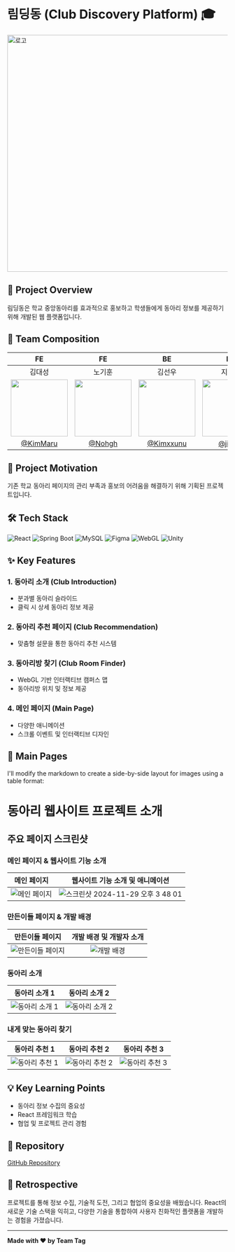 # 림딩동 (Club Discovery Platform) 🎓
<img width="541" alt="로고" src="https://github.com/user-attachments/assets/8e9826e2-40d2-4122-8c97-0b4e23f82b47">

## 🌟 Project Overview

림딩동은 학교 중앙동아리를 효과적으로 홍보하고 학생들에게 동아리 정보를 제공하기 위해 개발된 웹 플랫폼입니다.

## 👥 Team Composition

| FE | FE | BE | BE | GAME | 
| :---: | :---: | :---: | :---: | :---: |
| 김대성 | 노기훈 | 김선우 | 지우림 | 최예찬 |
|  <img width="130px" src="https://avatars.githubusercontent.com/u/131854855?v=4" /> |  <img width="130px" src="https://avatars.githubusercontent.com/u/66203019?v=4" />  | <img width="130px" src="https://avatars.githubusercontent.com/u/114386406?v=4" />  |  <img width="130px" src="https://avatars.githubusercontent.com/u/78469127?v=4" /> | <img width="130px" src="https://avatars.githubusercontent.com/u/75158889?v=4" /> | 
| [@KimMaru](https://github.com/Kimxxunu) | [@Nohgh](https://github.com/Nohgh) | [@Kimxxunu](https://github.com/Kimxxunu) | [@jiurim](https://github.com/jiurim) | [@Yechan Choi](https://github.com/Mellow1213) | 


## 🎯 Project Motivation

기존 학교 동아리 페이지의 관리 부족과 홍보의 어려움을 해결하기 위해 기획된 프로젝트입니다.

## 🛠 Tech Stack

![React](https://img.shields.io/badge/React-61DAFB?style=for-the-badge&logo=react&logoColor=black)
![Spring Boot](https://img.shields.io/badge/Spring%20Boot-6DB33F?style=for-the-badge&logo=spring-boot&logoColor=white)
![MySQL](https://img.shields.io/badge/MySQL-4479A1?style=for-the-badge&logo=mysql&logoColor=white)
![Figma](https://img.shields.io/badge/Figma-F24E1E?style=for-the-badge&logo=figma&logoColor=white)
![WebGL](https://img.shields.io/badge/WebGL-990000?style=for-the-badge&logo=webgl&logoColor=white)
![Unity](https://img.shields.io/badge/Unity-000000?style=for-the-badge&logo=unity&logoColor=white)

## ✨ Key Features

### 1. 동아리 소개 (Club Introduction)
- 분과별 동아리 슬라이드
- 클릭 시 상세 동아리 정보 제공

### 2. 동아리 추천 페이지 (Club Recommendation)
- 맞춤형 설문을 통한 동아리 추천 시스템

### 3. 동아리방 찾기 (Club Room Finder)
- WebGL 기반 인터랙티브 캠퍼스 맵
- 동아리방 위치 및 정보 제공

### 4. 메인 페이지 (Main Page)
- 다양한 애니메이션
- 스크롤 이벤트 및 인터랙티브 디자인

## 🎨 Main Pages

I'll modify the markdown to create a side-by-side layout for images using a table format:

# 동아리 웹사이트 프로젝트 소개

## 주요 페이지 스크린샷

### 메인 페이지 & 웹사이트 기능 소개
| 메인 페이지 | 웹사이트 기능 소개 및 애니메이션 |
| :---: | :---: |
| ![메인 페이지](https://github.com/user-attachments/assets/b98559df-7aa1-4b73-bcfc-056189c021e8) | ![스크린샷 2024-11-29 오후 3 48 01](https://github.com/user-attachments/assets/ed14f2e6-440a-4e05-a2fa-7297fb910013)


### 만든이들 페이지 & 개발 배경
| 만든이들 페이지 | 개발 배경 및 개발자 소개 |
| :---: | :---: |
| ![만든이들 페이지](https://github.com/user-attachments/assets/3248e6bd-561a-497a-bc2b-73bc24d00ef0) | ![개발 배경](https://github.com/user-attachments/assets/2f52f0dd-ecf8-4b75-b90c-ee789be0c1e7) |

### 동아리 소개
| 동아리 소개 1 | 동아리 소개 2 |
| :---: | :---: |
| ![동아리 소개 1](https://github.com/user-attachments/assets/ac4c10dc-691d-4fb1-b716-1aff8ef7f1a6) | ![동아리 소개 2](https://github.com/user-attachments/assets/264a9578-dd6a-4a86-ade9-fbda112b1676) |

### 내게 맞는 동아리 찾기
| 동아리 추천 1 | 동아리 추천 2 | 동아리 추천 3 |
| :---: | :---: | :---: |
| ![동아리 추천 1](https://github.com/user-attachments/assets/78c6a387-5b1b-421c-88f0-841a998440f4)| ![동아리 추천 2](https://github.com/user-attachments/assets/cba38926-4909-4f06-adb9-85283e129e67) | ![동아리 추천 3](https://github.com/user-attachments/assets/79a088a9-4d15-4173-9a4e-57a9db49dded) |

## 💡 Key Learning Points

- 동아리 정보 수집의 중요성
- React 프레임워크 학습
- 협업 및 프로젝트 관리 경험

## 🔗 Repository

[GitHub Repository](https://github.com/Team-Tag/Software_Exhibition_Front)

## 💬 Retrospective

프로젝트를 통해 정보 수집, 기술적 도전, 그리고 협업의 중요성을 배웠습니다. React의 새로운 기술 스택을 익히고, 다양한 기술을 통합하여 사용자 친화적인 플랫폼을 개발하는 경험을 가졌습니다.

---

**Made with ❤️ by Team Tag**
